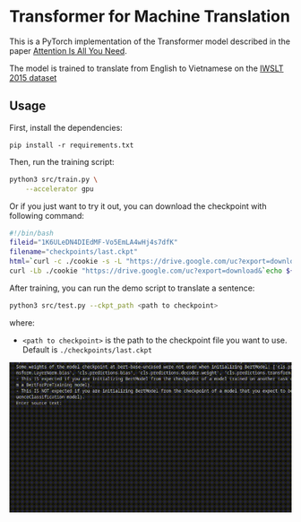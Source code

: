 # Transformer for Machine Translation

This is a PyTorch implementation of the Transformer model described in the paper [Attention Is All You Need](https://arxiv.org/abs/1706.03762).

The model is trained to translate from English to Vietnamese on the [IWSLT 2015 dataset](https://sites.google.com/site/iwsltevaluation2015/mt-track?pli=1)

## Usage
First, install the dependencies:
```
pip install -r requirements.txt
```

Then, run the training script:
```bash
python3 src/train.py \
    --accelerator gpu
```

Or if you just want to try it out, you can download the checkpoint with following command:
```bash
#!/bin/bash
fileid="1K6ULeDN4DIEdMF-Vo5EmLA4wHj4s7dfK"
filename="checkpoints/last.ckpt"
html=`curl -c ./cookie -s -L "https://drive.google.com/uc?export=download&id=${fileid}"`
curl -Lb ./cookie "https://drive.google.com/uc?export=download&`echo ${html}|grep -Po '(confirm=[a-zA-Z0-9\-_]+)'`&id=${fileid}" -o ${filename}
```

After training, you can run the demo script to translate a sentence:
```bash
python3 src/test.py --ckpt_path <path to checkpoint>
```
where: 
- `<path to checkpoint>` is the path to the checkpoint file you want to use. Default is `./checkpoints/last.ckpt`

![Demo](./assets/demo.gif)